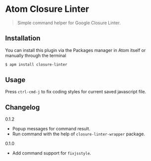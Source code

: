 # Atom Closure Linter

> Simple command helper for Google Closure Linter.

## Installation

You can install this plugin via the Packages manager in Atom itself or manually through the terminal

```bash
$ apm install closure-linter
```

## Usage

Press `ctrl-cmd-j` to fix coding styles for current saved javascript file.


## Changelog

0.1.2

  * Popup messages for command result.
  * Run command with the help of `closure-linter-wrapper` package.

0.1.0

  * Add command support for `fixjsstyle`.
